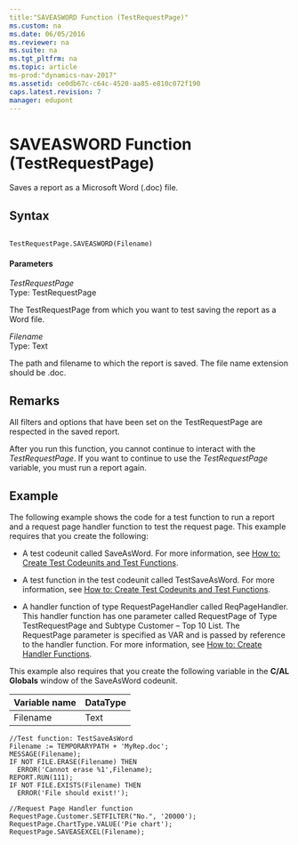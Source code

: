 ```yaml
---
title:"SAVEASWORD Function (TestRequestPage)"
ms.custom: na
ms.date: 06/05/2016
ms.reviewer: na
ms.suite: na
ms.tgt_pltfrm: na
ms.topic: article
ms-prod:"dynamics-nav-2017"
ms.assetid: ce0db67c-c64c-4520-aa85-e810c072f190
caps.latest.revision: 7
manager: edupont
---
```

# SAVEASWORD Function (TestRequestPage)
Saves a report as a Microsoft Word \(.doc\) file.  
  
## Syntax  
  
```  
  
TestRequestPage.SAVEASWORD(Filename)  
```  
  
#### Parameters  
 *TestRequestPage*  
 Type: TestRequestPage  
  
 The TestRequestPage from which you want to test saving the report as a Word file.  
  
 *Filename*  
 Type: Text  
  
 The path and filename to which the report is saved. The file name extension should be .doc.  
  
## Remarks  
 All filters and options that have been set on the TestRequestPage are respected in the saved report.  
  
 After you run this function, you cannot continue to interact with the *TestRequestPage*. If you want to continue to use the *TestRequestPage* variable, you must run a report again.  
  
## Example  
 The following example shows the code for a test function to run a report and a request page handler function to test the request page. This example requires that you create the following:  
  
-   A test codeunit called SaveAsWord. For more information, see [How to: Create Test Codeunits and Test Functions](../Topic/How%20to:%20Create%20Test%20Codeunits%20and%20Test%20Functions.md).  
  
-   A test function in the test codeunit called TestSaveAsWord. For more information, see [How to: Create Test Codeunits and Test Functions](../Topic/How%20to:%20Create%20Test%20Codeunits%20and%20Test%20Functions.md).  
  
-   A handler function of type RequestPageHandler called ReqPageHandler. This handler function has one parameter called RequestPage of Type TestRequestPage and Subtype Customer – Top 10 List. The RequestPage parameter is specified as VAR and is passed by reference to the handler function. For more information, see [How to: Create Handler Functions](../Topic/How%20to:%20Create%20Handler%20Functions.md).  
  
 This example also requires that you create the following variable in the **C\/AL Globals** window of the SaveAsWord codeunit.  
  
|Variable name|DataType|  
|-------------------|--------------|  
|Filename|Text|  
  
```  
//Test function: TestSaveAsWord  
Filename := TEMPORARYPATH + 'MyRep.doc';  
MESSAGE(Filename);  
IF NOT FILE.ERASE(Filename) THEN  
  ERROR('Cannot erase %1',Filename);  
REPORT.RUN(111);  
IF NOT FILE.EXISTS(Filename) THEN  
  ERROR('File should exist!');  
  
//Request Page Handler function  
RequestPage.Customer.SETFILTER("No.", '20000');  
RequestPage.ChartType.VALUE('Pie chart');  
RequestPage.SAVEASEXCEL(Filename);  
  
```